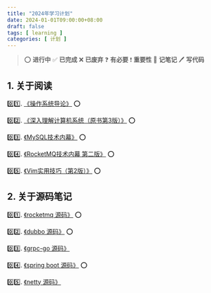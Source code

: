 ```yaml
---
title: "2024年学习计划"
date: 2024-01-01T09:00:00+08:00
draft: false
tags: [ learning ]
categories: [ 计划 ]
---
```


> :o: **进行中**
> :white_check_mark: **已完成**
> :x: **已废弃**
> :question: **有必要**
> :exclamation: **重要性**
> :memo: **记笔记**
> :pen: **写代码**

## 1. 关于阅读

:zero::one:. [《操作系统导论》](https://book.douban.com/subject/33463930/) :o:

:zero::two:. [《深入理解计算机系统（原书第3版）》](https://book.douban.com/subject/26912767/) :o:

:zero::three:. [《MySQL技术内幕》](https://book.douban.com/subject/24708143/) :o:

:zero::four:. [《RocketMQ技术内幕 第二版》](https://book.douban.com/subject/35626441/) :o:

:zero::five:. [《Vim实用技巧（第2版）》](https://book.douban.com/subject/26967597/) :o:

## 2. 关于源码笔记

:zero::one:. [《rocketmq 源码》](https://github.com/apache/rocketmq) :o:

:zero::two:. [《dubbo 源码》](https://github.com/apache/dubbo) :o:

:zero::three:. [《grpc-go 源码》](https://github.com/grpc/grpc-go)

:zero::four:. [《spring boot 源码》](https://github.com/spring-projects/spring-boot) :o:

:zero::five:. [《netty 源码》](https://github.com/netty/netty)

